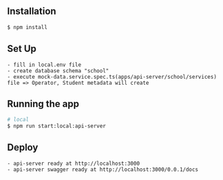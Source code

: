 ## Installation

```bash
$ npm install
```

## Set Up
```
- fill in local.env file
- create database schema "school"
- execute mock-data.service.spec.ts(apps/api-server/school/services) file => Operator, Student metadata will create
```

## Running the app

```bash
# local
$ npm run start:local:api-server
```

## Deploy
```
- api-server ready at http://localhost:3000
- api-server swagger ready at http://localhost:3000/0.0.1/docs
```

